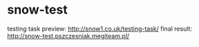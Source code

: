 snow-test
=========

testing task
preview: http://snow1.co.uk/testing-task/
final result: http://snow-test.pszczesniak.megiteam.pl/


